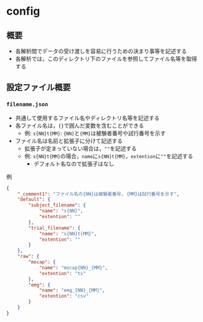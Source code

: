 # config

## 概要

* 各解析間でデータの受け渡しを容易に行うための決まり事等を記述する
* 各解析では，このディレクトリ下のファイルを参照してファイル名等を取得する

## 設定ファイル概要

### `filename.json`

* 共通して使用するファイル名やディレクトリ名等を記述する
* 各ファイル名は，`{}`で囲んだ変数を含むことができる
    * 例: `s{NN}t{MM}`: `{NN}`と`{MM}`は被験者番号や試行番号を示す
* ファイル名は名前と拡張子に分けて記述する
    * 拡張子が定まっていない場合は，`""`を記述する
    * 例: `s{NN}t{MM}`の場合，`name`に`s{NN}t{MM}`，`extention`に`""`を記述する
        * デフォルト名なので拡張子はなし

例

```json
{
    "_comment1": "ファイル名の{NN}は被験者番号, {MM}は試行番号を示す",
    "default": {
        "subject_filename": {
            "name": "s{NN}",
            "extention": ""
        },
        "trial_filename": {
            "name": "s{NN}t{MM}",
            "extention": ""
        }
    },
    "raw": {
        "mocap": {
            "name": "mocap{NN}_{MM}",
            "extention": "ts"
        },
        "emg": {
            "name": "emg_{NN}_{MM}",
            "extention": "csv"
        }
    }
}
```
